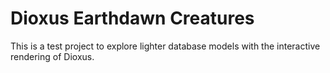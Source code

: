 # Dioxus Earthdawn Creatures    

This is a test project to explore lighter database models with the interactive rendering of Dioxus.